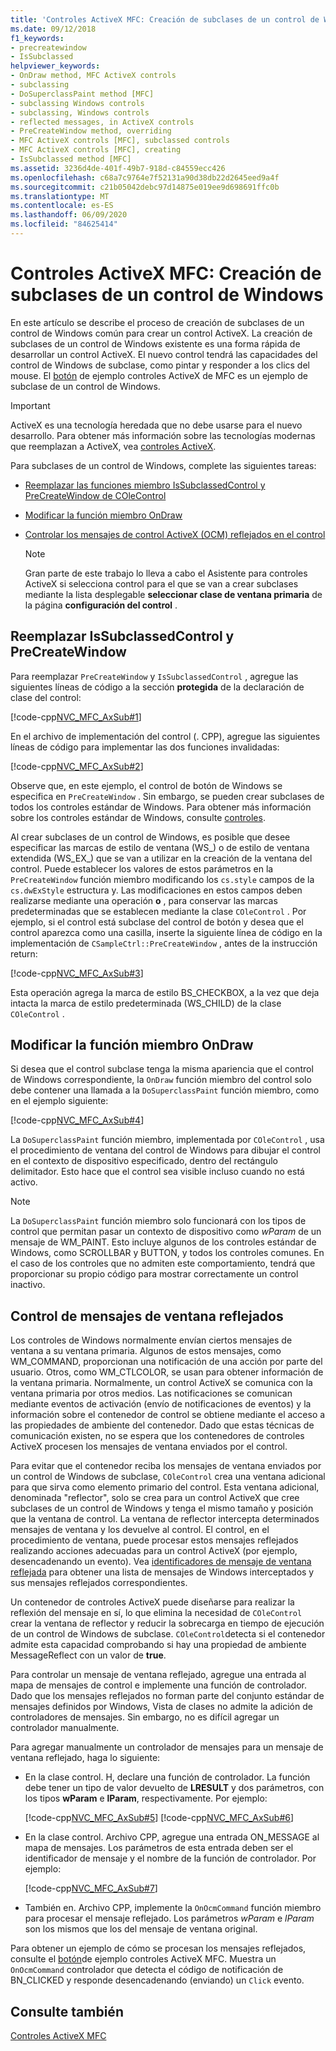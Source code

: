 ```yaml
---
title: 'Controles ActiveX MFC: Creación de subclases de un control de Windows'
ms.date: 09/12/2018
f1_keywords:
- precreatewindow
- IsSubclassed
helpviewer_keywords:
- OnDraw method, MFC ActiveX controls
- subclassing
- DoSuperclassPaint method [MFC]
- subclassing Windows controls
- subclassing, Windows controls
- reflected messages, in ActiveX controls
- PreCreateWindow method, overriding
- MFC ActiveX controls [MFC], subclassed controls
- MFC ActiveX controls [MFC], creating
- IsSubclassed method [MFC]
ms.assetid: 3236d4de-401f-49b7-918d-c84559ecc426
ms.openlocfilehash: c68a7c9764e7f52131a90d38db22d2645eed9a4f
ms.sourcegitcommit: c21b05042debc97d14875e019ee9d698691ffc0b
ms.translationtype: MT
ms.contentlocale: es-ES
ms.lasthandoff: 06/09/2020
ms.locfileid: "84625414"
---
```

# <a name="mfc-activex-controls-subclassing-a-windows-control"></a>Controles ActiveX MFC: Creación de subclases de un control de Windows

En este artículo se describe el proceso de creación de subclases de un control de Windows común para crear un control ActiveX. La creación de subclases de un control de Windows existente es una forma rápida de desarrollar un control ActiveX. El nuevo control tendrá las capacidades del control de Windows de subclase, como pintar y responder a los clics del mouse. El [botón](../overview/visual-cpp-samples.md) de ejemplo controles ActiveX de MFC es un ejemplo de subclase de un control de Windows.

>[!IMPORTANT]
> ActiveX es una tecnología heredada que no debe usarse para el nuevo desarrollo. Para obtener más información sobre las tecnologías modernas que reemplazan a ActiveX, vea [controles ActiveX](activex-controls.md).

Para subclases de un control de Windows, complete las siguientes tareas:

- [Reemplazar las funciones miembro IsSubclassedControl y PreCreateWindow de COleControl](#_core_overriding_issubclassedcontrol_and_precreatewindow)

- [Modificar la función miembro OnDraw](#_core_modifying_the_ondraw_member_function)

- [Controlar los mensajes de control ActiveX (OCM) reflejados en el control](#_core_handling_reflected_window_messages)

   > [!NOTE]
   > Gran parte de este trabajo lo lleva a cabo el Asistente para controles ActiveX si selecciona control para el que se van a crear subclases mediante la lista desplegable **seleccionar clase de ventana primaria** de la página **configuración del control** .

## <a name="overriding-issubclassedcontrol-and-precreatewindow"></a><a name="_core_overriding_issubclassedcontrol_and_precreatewindow"></a>Reemplazar IsSubclassedControl y PreCreateWindow

Para reemplazar `PreCreateWindow` y `IsSubclassedControl` , agregue las siguientes líneas de código a la sección **protegida** de la declaración de clase del control:

[!code-cpp[NVC_MFC_AxSub#1](codesnippet/cpp/mfc-activex-controls-subclassing-a-windows-control_1.h)]

En el archivo de implementación del control (. CPP), agregue las siguientes líneas de código para implementar las dos funciones invalidadas:

[!code-cpp[NVC_MFC_AxSub#2](codesnippet/cpp/mfc-activex-controls-subclassing-a-windows-control_2.cpp)]

Observe que, en este ejemplo, el control de botón de Windows se especifica en `PreCreateWindow` . Sin embargo, se pueden crear subclases de todos los controles estándar de Windows. Para obtener más información sobre los controles estándar de Windows, consulte [controles](controls-mfc.md).

Al crear subclases de un control de Windows, es posible que desee especificar las marcas de estilo de ventana (WS_) o de estilo de ventana extendida (WS_EX_) que se van a utilizar en la creación de la ventana del control. Puede establecer los valores de estos parámetros en la `PreCreateWindow` función miembro modificando los `cs.style` campos de la `cs.dwExStyle` estructura y. Las modificaciones en estos campos deben realizarse mediante una operación **o** , para conservar las marcas predeterminadas que se establecen mediante la clase `COleControl` . Por ejemplo, si el control está subclase del control de botón y desea que el control aparezca como una casilla, inserte la siguiente línea de código en la implementación de `CSampleCtrl::PreCreateWindow` , antes de la instrucción return:

[!code-cpp[NVC_MFC_AxSub#3](codesnippet/cpp/mfc-activex-controls-subclassing-a-windows-control_3.cpp)]

Esta operación agrega la marca de estilo BS_CHECKBOX, a la vez que deja intacta la marca de estilo predeterminada (WS_CHILD) de la clase `COleControl` .

## <a name="modifying-the-ondraw-member-function"></a><a name="_core_modifying_the_ondraw_member_function"></a>Modificar la función miembro OnDraw

Si desea que el control subclase tenga la misma apariencia que el control de Windows correspondiente, la `OnDraw` función miembro del control solo debe contener una llamada a la `DoSuperclassPaint` función miembro, como en el ejemplo siguiente:

[!code-cpp[NVC_MFC_AxSub#4](codesnippet/cpp/mfc-activex-controls-subclassing-a-windows-control_4.cpp)]

La `DoSuperclassPaint` función miembro, implementada por `COleControl` , usa el procedimiento de ventana del control de Windows para dibujar el control en el contexto de dispositivo especificado, dentro del rectángulo delimitador. Esto hace que el control sea visible incluso cuando no está activo.

> [!NOTE]
> La `DoSuperclassPaint` función miembro solo funcionará con los tipos de control que permitan pasar un contexto de dispositivo como *wParam* de un mensaje de WM_PAINT. Esto incluye algunos de los controles estándar de Windows, como SCROLLBAR y BUTTON, y todos los controles comunes. En el caso de los controles que no admiten este comportamiento, tendrá que proporcionar su propio código para mostrar correctamente un control inactivo.

## <a name="handling-reflected-window-messages"></a><a name="_core_handling_reflected_window_messages"></a>Control de mensajes de ventana reflejados

Los controles de Windows normalmente envían ciertos mensajes de ventana a su ventana primaria. Algunos de estos mensajes, como WM_COMMAND, proporcionan una notificación de una acción por parte del usuario. Otros, como WM_CTLCOLOR, se usan para obtener información de la ventana primaria. Normalmente, un control ActiveX se comunica con la ventana primaria por otros medios. Las notificaciones se comunican mediante eventos de activación (envío de notificaciones de eventos) y la información sobre el contenedor de control se obtiene mediante el acceso a las propiedades de ambiente del contenedor. Dado que estas técnicas de comunicación existen, no se espera que los contenedores de controles ActiveX procesen los mensajes de ventana enviados por el control.

Para evitar que el contenedor reciba los mensajes de ventana enviados por un control de Windows de subclase, `COleControl` crea una ventana adicional para que sirva como elemento primario del control. Esta ventana adicional, denominada "reflector", solo se crea para un control ActiveX que cree subclases de un control de Windows y tenga el mismo tamaño y posición que la ventana de control. La ventana de reflector intercepta determinados mensajes de ventana y los devuelve al control. El control, en el procedimiento de ventana, puede procesar estos mensajes reflejados realizando acciones adecuadas para un control ActiveX (por ejemplo, desencadenando un evento). Vea [identificadores de mensaje de ventana reflejada](reflected-window-message-ids.md) para obtener una lista de mensajes de Windows interceptados y sus mensajes reflejados correspondientes.

Un contenedor de controles ActiveX puede diseñarse para realizar la reflexión del mensaje en sí, lo que elimina la necesidad de `COleControl` crear la ventana de reflector y reducir la sobrecarga en tiempo de ejecución de un control de Windows de subclase. `COleControl`detecta si el contenedor admite esta capacidad comprobando si hay una propiedad de ambiente MessageReflect con un valor de **true**.

Para controlar un mensaje de ventana reflejado, agregue una entrada al mapa de mensajes de control e implemente una función de controlador. Dado que los mensajes reflejados no forman parte del conjunto estándar de mensajes definidos por Windows, Vista de clases no admite la adición de controladores de mensajes. Sin embargo, no es difícil agregar un controlador manualmente.

Para agregar manualmente un controlador de mensajes para un mensaje de ventana reflejado, haga lo siguiente:

- En la clase control. H, declare una función de controlador. La función debe tener un tipo de valor devuelto de **LRESULT** y dos parámetros, con los tipos **wParam** e **lParam**, respectivamente. Por ejemplo:

   [!code-cpp[NVC_MFC_AxSub#5](codesnippet/cpp/mfc-activex-controls-subclassing-a-windows-control_5.h)]
    [!code-cpp[NVC_MFC_AxSub#6](codesnippet/cpp/mfc-activex-controls-subclassing-a-windows-control_6.h)]

- En la clase control. Archivo CPP, agregue una entrada ON_MESSAGE al mapa de mensajes. Los parámetros de esta entrada deben ser el identificador de mensaje y el nombre de la función de controlador. Por ejemplo:

   [!code-cpp[NVC_MFC_AxSub#7](codesnippet/cpp/mfc-activex-controls-subclassing-a-windows-control_7.cpp)]

- También en. Archivo CPP, implemente la `OnOcmCommand` función miembro para procesar el mensaje reflejado. Los parámetros *wParam* e *lParam* son los mismos que los del mensaje de ventana original.

Para obtener un ejemplo de cómo se procesan los mensajes reflejados, consulte el [botón](../overview/visual-cpp-samples.md)de ejemplo controles ActiveX MFC. Muestra un `OnOcmCommand` controlador que detecta el código de notificación de BN_CLICKED y responde desencadenando (enviando) un `Click` evento.

## <a name="see-also"></a>Consulte también

[Controles ActiveX MFC](mfc-activex-controls.md)
